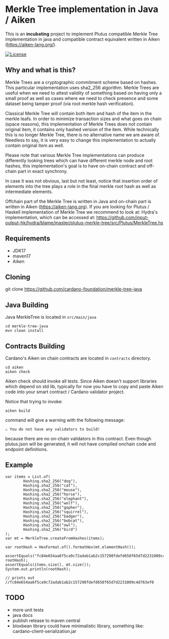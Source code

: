 # Merkle Tree implementation in Java / Aiken

This is an **incubating** project to implement Plutus compatible Merkle Tree implementation in java and compatible contract equivalent written in Aiken (https://aiken-lang.org/).

[![License](https://img.shields.io:/github/license/cardano-foundation/merkle-tree-java?label=license)](https://github.com/cardano-foundation/merkle-tree-java/blob/master/LICENSE)

## Why and what is this?
Merkle Trees are a cryptographic commitment scheme based on hashes. This particular implementation uses sha2_256 algorithm.
Merkle Trees are useful when we need to attest validity of something based on having only a small proof as well as cases
where we need to check presence and some dataset being tamper proof (via root merkle hash verification).

Classical Merkle Tree will contain both item and hash of the item in the merkle leafs. In order to minimize transaction sizes
and what goes on chain (space reasons), this implementation of Merkle Trees does not contain original item,
it contains only hashed version of the item. While technically this is no longer Merkle Tree, there is no alternative name
we are aware of. Needless to say, it is very easy to change this implementation to actually contain original item as well.

Please note that various Merkle Tree implementations can produce differently looking trees which can have
different merkle node and root hashes, this implementation's goal is to have on-chain contract and off-chain part
in exact synchrony.

In case it was not obvious, last but not least, notice that insertion order of elements into the tree plays
a role in the final merkle root hash as well as intermediate elements.

Offchain part of the Merkle Tree is written in Java and on-chain part is written in Aiken (https://aiken-lang.org).
If you are looking for Plutus / Haskell implementation of Merkle Tree we recommend to look at: Hydra's implementation,
which can be accessed at: https://github.com/input-output-hk/hydra/blame/master/plutus-merkle-tree/src/Plutus/MerkleTree.hs

## Requirements
- JDK17
- maven17
- Aiken

## Cloning
git clone https://github.com/cardano-foundation/merkle-tree-java

## Java Building
Java MerkleTree is located in `src/main/java`
```
cd merkle-tree-java
mvn clean install
```

## Contracts Building
Cardano's Aiken on chain contracts are located in `contracts` directory.

```
cd aiken
aiken check
```

Aiken check should invoke all tests. Since Aiken doesn't support libraries which depend on std lib, typically for now
you have to copy and paste Aiken code into your smart contract / Cardano validator project.

Notice that trying to invoke:
```
aiken build
```
command will give a warning with the following message:
```
⚠ You do not have any validators to build!
```

because there are no on-chain validators in this contract. Even though plutus.json will be generated, it will not have
compiled onchain code and endpoint definitions.

## Example
```
var items = List.of(
        Hashing.sha2_256("dog"),
        Hashing.sha2_256("cat"),
        Hashing.sha2_256("mouse"),
        Hashing.sha2_256("horse"),
        Hashing.sha2_256("elephant"),
        Hashing.sha2_256("wolf"),
        Hashing.sha2_256("gopher"),
        Hashing.sha2_256("squirrel"),
        Hashing.sha2_256("badger"),
        Hashing.sha2_256("bobcat"),
        Hashing.sha2_256("owl"),
        Hashing.sha2_256("bird")
);
var mt = MerkleTree.createFromHashes(items);

var rootHash = HexFormat.of().formatHex(mt.elementHash());

assertEquals("fc84e654aa6f5ca9c72adab1ab2c157298fdefd658f65d7d2231009c4d763ef0", rootHash);
assertEquals(items.size(), mt.size());
System.out.println(rootHash);

// prints out
//fc84e654aa6f5ca9c72adab1ab2c157298fdefd658f65d7d2231009c4d763ef0
```

## TODO
- more unit tests
- java docs
- publish release to maven central 
- bloxbean library could have minimalistic library, something like: cardano-client-serialization.jar
